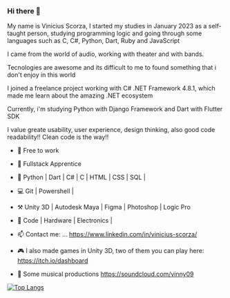 ### Hi there 👋

My name is Vinicius Scorza, I started my studies in January 2023 as a self-taught person, studying programming logic and going through some languages such as C, C#, Python, Dart, Ruby and JavaScript

I came from the world of audio, working with theater and with bands.

Tecnologies are awesome and its difficult to me to found something that i don't enjoy in this world

I joined a freelance project working with C# .NET Framework 4.8.1, which made me learn about the amazing .NET ecosystem

Currently, i'm studying Python with Django Framework and Dart with Flutter SDK

I value greate usability, user experience, design thinking, also good code readability!! Clean code is the way!! 

- 🔭 Free to work
- 🌱 Fullstack Apprentice
- 📶 Python | Dart | C# | C | HTML | CSS | SQL | 
- 💻 Git | Powershell |
- ⚒️ Unity 3D | Autodesk Maya | Figma | Photoshop | Logic Pro 
- 💌 Code | Hardware | Electronics | 
- 📫 Contact me: ... https://www.linkedin.com/in/vinicius-scorza/

- 🎮 I also made games in Unity 3D, two of them you can play here:
https://itch.io/dashboard

- 🎹 Some musical productions
https://soundcloud.com/vinny09

[![Top Langs](https://github-readme-stats.vercel.app/api/top-langs/?username=vscorza0093&layout=compact)](https://github.com/vscorza0093/github-readme-stats)

